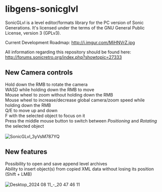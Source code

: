# libgens-sonicglvl

SonicGLvl is a level editor/formats library for the PC version of Sonic Generations. It's licensed under the terms 
of the GNU General Public License, version 3 (GPLv3).

Current Development Roadmap: http://i.imgur.com/MiHNVrZ.jpg

All information regarding this repository should be found here: http://forums.sonicretro.org/index.php?showtopic=27333

## New Camera controls
Hold down the RMB to rotate the camera<br/>
WASD while holding down the RMB to move<br/>
Mouse wheel to zoom without holding down the RMB<br/>
Mouse wheel to increase/decrease global camera/zoom speed while holding down the RMB<br/>
Q/E to move up and down<br/>
F with the selected object to focus on it<br/>
Press the middle mouse button to switch between *Positioning* and *Rotating* the selected object<br/>
<br/>
![SonicGLvl_3yVsM787YQ](https://github.com/user-attachments/assets/2bec9968-35ec-4a11-b005-52f98d27836b)

## New features
Possibility to open and save append level archives<br/>
Ability to insert object(s) from copied XML data without losing its position (Shift + LMB)<br/>
<br/>
![Desktop_2024 08 11_-_20 47 46 11](https://github.com/user-attachments/assets/9a91cc79-4809-4463-8c40-d828f1b35911)
